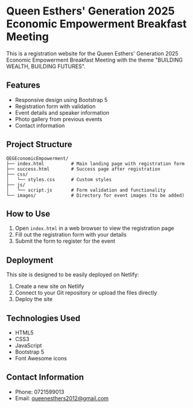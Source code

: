 # Queen Esthers' Generation 2025 Economic Empowerment Breakfast Meeting

This is a registration website for the Queen Esthers' Generation 2025 Economic Empowerment Breakfast Meeting with the theme "BUILDING WEALTH, BUILDING FUTURES".

## Features

- Responsive design using Bootstrap 5
- Registration form with validation
- Event details and speaker information
- Photo gallery from previous events
- Contact information

## Project Structure

```
QEGEconomicEmpowerment/
├── index.html          # Main landing page with registration form
├── success.html        # Success page after registration
├── css/
│   └── styles.css      # Custom styles
├── js/
│   └── script.js       # Form validation and functionality
└── images/             # Directory for event images (to be added)
```

## How to Use

1. Open `index.html` in a web browser to view the registration page
2. Fill out the registration form with your details
3. Submit the form to register for the event

## Deployment

This site is designed to be easily deployed on Netlify:

1. Create a new site on Netlify
2. Connect to your Git repository or upload the files directly
3. Deploy the site

## Technologies Used

- HTML5
- CSS3
- JavaScript
- Bootstrap 5
- Font Awesome icons

## Contact Information

- Phone: 0721599013
- Email: queenesthers2012@gmail.com
